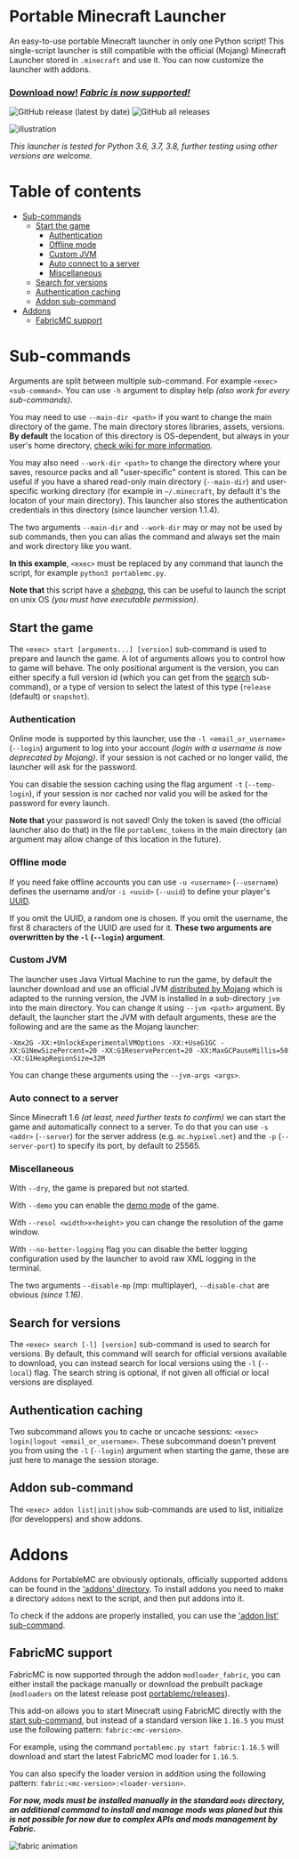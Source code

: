 # Portable Minecraft Launcher
An easy-to-use portable Minecraft launcher in only one Python script!
This single-script launcher is still compatible with the official (Mojang) Minecraft Launcher stored
in `.minecraft` and use it.
You can now customize the launcher with addons.

### [Download now!](https://github.com/mindstorm38/portablemc/releases) *[Fabric is now supported!](#fabricmc-support)*

![GitHub release (latest by date)](https://img.shields.io/github/v/release/mindstorm38/portablemc)
![GitHub all releases](https://img.shields.io/github/downloads/mindstorm38/portablemc/total)

![illustration](https://github.com/mindstorm38/portablemc/blob/master/doc/illustration.png?raw=true)

*This launcher is tested for Python 3.6, 3.7, 3.8, further testing using other versions are welcome.*

# Table of contents
- [Sub-commands](#sub-commands)
  - [Start the game](#start-the-game)
    - [Authentication](#authentication)
    - [Offline mode](#offline-mode)
    - [Custom JVM](#custom-jvm)
    - [Auto connect to a server](#auto-connect-to-a-server)
    - [Miscellaneous](#miscellaneous)
  - [Search for versions](#search-for-versions)
  - [Authentication caching](#authentication-caching)
  - [Addon sub-command](#addon-sub-command)
- [Addons](#addons)
  - [FabricMC support](#fabricmc-support)

# Sub-commands
Arguments are split between multiple sub-command. For example `<exec> <sub-command>`. You can use `-h` 
argument to display help *(also work for every sub-commands)*.

You may need to use `--main-dir <path>` if you want to change the main directory of the game. The main
directory stores libraries, assets, versions. **By default** the location
of this directory is OS-dependent, but always in your user's home directory, 
[check wiki for more information](https://minecraft-fr.gamepedia.com/.minecraft).

You may also need `--work-dir <path>` to change the directory where your saves, resource packs and
all "user-specific" content is stored. This can be useful if you have a shared read-only main directory 
(`--main-dir`) and user-specific working directory (for example in `~/.minecraft`, by default it's the
locaton of your main directory). This launcher also stores the authentication credentials in this directory
(since launcher version 1.1.4).

The two arguments `--main-dir` and `--work-dir` may or may not be used by sub commands, then you can alias
the command and always set the main and work directory like you want.

**In this example**, `<exec>` must be replaced by any command that 
launch the script, for example `python3 portablemc.py`.

**Note that** this script have a *[shebang](https://fr.wikipedia.org/wiki/Shebang)*, this can be
useful to launch the script on unix OS *(you must have executable permission)*.

## Start the game
The `<exec> start [arguments...] [version]` sub-command is used to prepare and launch the game. A lot
of arguments allows you to control how to game will behave. The only positional argument is the version,
you can either specify a full version id (which you can get from the [search](#search-for-versions) 
sub-command), or a type of version to select the latest of this type (`release` (default) or `snapshot`).

### Authentication
Online mode is supported by this launcher, use the `-l <email_or_username>` (`--login`) argument to
log into your account *(login with a username is now deprecated by Mojang)*. If your session is not
cached or no longer valid, the launcher will ask for the password.

You can disable the session caching using the flag argument `-t` (`--temp-login`), if your session is 
nor cached nor valid you will be asked for the password for every launch.

**Note that** your password is not saved! Only the token is saved (the official launcher also do that)
in the file `portablemc_tokens` in the main directory (an argument may allow change of this location
in the future).

### Offline mode
If you need fake offline accounts you can use `-u <username>` (`--username`) defines the username and/or
`-i <uuid>` (`--uuid`) to define your player's [UUID](https://fr.wikipedia.org/wiki/Universally_unique_identifier).

If you omit the UUID, a random one is chosen. If you omit the username, the first 8 characters of the UUID
are used for it. **These two arguments are overwritten by the `-l` (`--login`) argument**.

### Custom JVM
The launcher uses Java Virtual Machine to run the game, by default the launcher download and use an official JVM 
[distributed by Mojang](https://launchermeta.mojang.com/v1/products/java-runtime/2ec0cc96c44e5a76b9c8b7c39df7210883d12871/all.json)
which is adapted to the running version, the JVM is installed in a sub-directory `jvm` into the main directory. 
You can change it using `--jvm <path>` argument. By default, the launcher start the JVM with default arguments, 
these are the following and are the same as the Mojang launcher:

```
-Xmx2G -XX:+UnlockExperimentalVMOptions -XX:+UseG1GC -XX:G1NewSizePercent=20 -XX:G1ReservePercent=20 -XX:MaxGCPauseMillis=50 -XX:G1HeapRegionSize=32M
```

You can change these arguments using the `--jvm-args <args>`.

### Auto connect to a server
Since Minecraft 1.6 *(at least, need further tests to confirm)* we can start the game and automatically
connect to a server. To do that you can use `-s <addr>` (`--server`) for the server address 
(e.g. `mc.hypixel.net`) and the `-p` (`--server-port`) to specify its port, by default to 25565.

### Miscellaneous
With `--dry`, the game is prepared but not started.

With `--demo` you can enable the [demo mode](https://minecraft.gamepedia.com/Demo_mode) of the game.  

With `--resol <width>x<height>` you can change the resolution of the game window.

With `--no-better-logging` flag you can disable the better logging configuration used by the launcher
to avoid raw XML logging in the terminal.

The two arguments `--disable-mp` (mp: multiplayer), `--disable-chat` are obvious *(since 1.16)*.

## Search for versions
The `<exec> search [-l] [version]` sub-command is used to search for versions. By default, this command
will search for official versions available to download, you can instead search for local versions
using the `-l` (`--local`) flag. The search string is optional, if not given all official or local
versions are displayed.

## Authentication caching
Two subcommand allows you to cache or uncache sessions: `<exec> login|logout <email_or_username>`.
These subcommand doesn't prevent you from using the `-l` (`--login`) argument when starting the game,
these are just here to manage the session storage.

## Addon sub-command
The `<exec> addon list|init|show` sub-commands are used to list, initialize (for developpers) and show
addons.

# Addons
Addons for PortableMC are obviously optionals, officially supported addons can be found in the
['addons' directory](https://github.com/mindstorm38/portablemc/tree/master/addons).
To install addons you need to make a directory `addons` next to the script, and then put addons into it.

To check if the addons are properly installed, you can use the ['addon list' sub-command](#addons).

## FabricMC support
FabricMC is now supported through the addon `modloader_fabric`, you can either install the package manually 
or download the prebuilt package (`modloaders` on the latest release post [portablemc/releases](https://github.com/mindstorm38/portablemc/releases)).

This add-on allows you to start Minecraft using FabricMC directly with the [start sub-command](#start-the-game), 
but instead of a standard version like `1.16.5` you must use the following pattern: `fabric:<mc-version>`.

For example, using the command `portablemc.py start fabric:1.16.5` will download and start the latest FabricMC mod loader for `1.16.5`.

You can also specify the loader version in addition using the following pattern: `fabric:<mc-version>:<loader-version>`.

***For now, mods must be installed manually in the standard `mods` directory, an additional command to install and 
manage mods was planed but this is not possible for now due to complex APIs and mods management by Fabric.***

![fabric animation](https://github.com/mindstorm38/portablemc/blob/master/doc/fabricmc.gif?raw=true)
